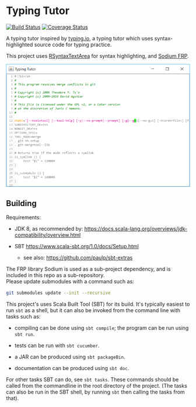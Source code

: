 # Typing Tutor

[![Build Status](https://travis-ci.com/rgoulter/scala-typingtutor.svg?branch=master)](https://travis-ci.com/rgoulter/scala-typingtutor)
[![Coverage Status](https://coveralls.io/repos/github/rgoulter/scala-typingtutor/badge.svg?branch=master)](https://coveralls.io/github/rgoulter/scala-typingtutor?branch=master)

A typing tutor inspired by [typing.io](https://typing.io),
a typing tutor which uses syntax-highlighted source code for typing practice.

This project uses
[RSyntaxTextArea](https://github.com/bobbylight/RSyntaxTextArea) for
syntax highlighting, and [Sodium FRP](https://github.com/SodiumFRP/sodium).

![](screenshot.png)

## Building

Requirements:

- JDK 8,
  as recommended by:
  https://docs.scala-lang.org/overviews/jdk-compatibility/overview.html

- SBT https://www.scala-sbt.org/1.0/docs/Setup.html
  - see also: https://github.com/paulp/sbt-extras

The FRP library Sodium is used as a sub-project dependency, and is
included in this repo as a sub-repository.  
Please update submodules with a command such as:

``` bash
git submodules update --init --recursive
```

This project's uses Scala Built Tool (SBT) for its build.
It's typically easiest to run `sbt` as a shell, but it can
also be invoked from the command line with tasks such as:

* compiling can be done using `sbt compile`; the program can be run using
  `sbt run`.

* tests can be run with `sbt cucumber`.

* a JAR can be produced using `sbt packageBin`.

* documentation can be produced using `sbt doc`.

For other tasks SBT can do, see `sbt tasks`. These commands should be called
from the commandline in the root directory of the project. (The tasks can also
be run in the SBT shell, by running `sbt` then calling the tasks from that).
